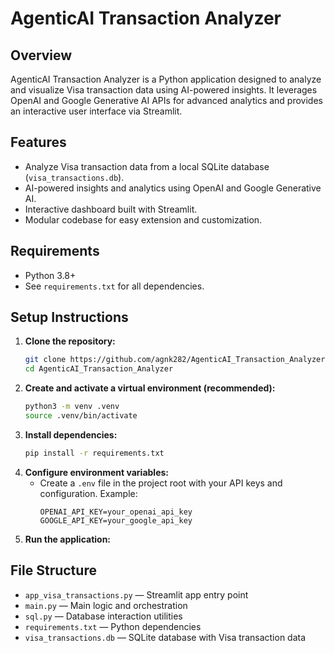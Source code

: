 # AgenticAI Transaction Analyzer

## Overview
AgenticAI Transaction Analyzer is a Python application designed to analyze and visualize Visa transaction data using AI-powered insights. It leverages OpenAI and Google Generative AI APIs for advanced analytics and provides an interactive user interface via Streamlit.

## Features
- Analyze Visa transaction data from a local SQLite database (`visa_transactions.db`).
- AI-powered insights and analytics using OpenAI and Google Generative AI.
- Interactive dashboard built with Streamlit.
- Modular codebase for easy extension and customization.

## Requirements
- Python 3.8+
- See `requirements.txt` for all dependencies.

## Setup Instructions
1. **Clone the repository:**
   ```sh
   git clone https://github.com/agnk282/AgenticAI_Transaction_Analyzer.git
   cd AgenticAI_Transaction_Analyzer
   ```
2. **Create and activate a virtual environment (recommended):**
   ```sh
   python3 -m venv .venv
   source .venv/bin/activate
   ```
3. **Install dependencies:**
   ```sh
   pip install -r requirements.txt
   ```
4. **Configure environment variables:**
   - Create a `.env` file in the project root with your API keys and configuration. Example:
     ```env
     OPENAI_API_KEY=your_openai_api_key
     GOOGLE_API_KEY=your_google_api_key
     ```
5. **Run the application:**
   
## File Structure
- `app_visa_transactions.py` — Streamlit app entry point
- `main.py` — Main logic and orchestration
- `sql.py` — Database interaction utilities
- `requirements.txt` — Python dependencies
- `visa_transactions.db` — SQLite database with Visa transaction data

